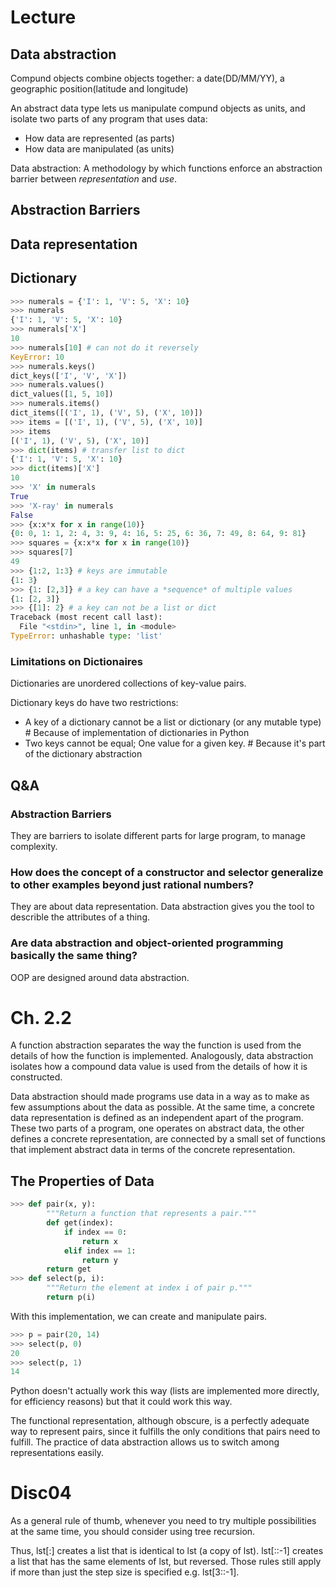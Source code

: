 # Lecture
## Data abstraction
Compund objects combine objects together: a date(DD/MM/YY), a geographic position(latitude and longitude)

An abstract data type lets us manipulate compund objects as units, and isolate two parts of any program that uses data:
- How data are represented (as parts)
- How data are manipulated (as units)

Data abstraction: A methodology by which functions enforce an abstraction barrier between *representation* and *use*.

## Abstraction Barriers
## Data representation

## Dictionary
```python
>>> numerals = {'I': 1, 'V': 5, 'X': 10}
>>> numerals
{'I': 1, 'V': 5, 'X': 10}
>>> numerals['X']
10
>>> numerals[10] # can not do it reversely
KeyError: 10
>>> numerals.keys()
dict_keys(['I', 'V', 'X'])
>>> numerals.values()
dict_values([1, 5, 10])
>>> numerals.items()
dict_items([('I', 1), ('V', 5), ('X', 10)])
>>> items = [('I', 1), ('V', 5), ('X', 10)]
>>> items
[('I', 1), ('V', 5), ('X', 10)]
>>> dict(items) # transfer list to dict
{'I': 1, 'V': 5, 'X': 10}
>>> dict(items)['X']
10
>>> 'X' in numerals
True
>>> 'X-ray' in numerals
False
>>> {x:x*x for x in range(10)}
{0: 0, 1: 1, 2: 4, 3: 9, 4: 16, 5: 25, 6: 36, 7: 49, 8: 64, 9: 81}
>>> squares = {x:x*x for x in range(10)}
>>> squares[7]
49
>>> {1:2, 1:3} # keys are immutable
{1: 3}
>>> {1: [2,3]} # a key can have a *sequence* of multiple values
{1: [2, 3]}
>>> {[1]: 2} # a key can not be a list or dict
Traceback (most recent call last):
  File "<stdin>", line 1, in <module>
TypeError: unhashable type: 'list'
```

### Limitations on Dictionaires
Dictionaries are unordered collections of key-value pairs.

Dictionary keys do have two restrictions:
- A key of a dictionary cannot be a list or dictionary (or any mutable type) # Because of implementation of dictionaries in Python
- Two keys cannot be equal; One value for a given key. # Because it's part of the dictionary abstraction

## Q&A
### Abstraction Barriers
They are barriers to isolate different parts for large program, to manage complexity.

### How does the concept of a constructor and selector generalize to other examples beyond just rational numbers?
They are about data representation. Data abstraction gives you the tool to describle the attributes of a thing.

### Are data abstraction and object-oriented programming basically the same thing?
OOP are designed around data abstraction.

# Ch. 2.2
A function abstraction separates the way the function is used from the details of how the function is implemented. Analogously, data abstraction isolates how a compound data value is used from the details of how it is constructed.

Data abstraction should made programs use data in a way as to make as few assumptions about the data as possible. At the same time, a concrete data representation is defined as an independent apart of the program. These two parts of a program, one operates on abstract data, the other defines a concrete representation, are connected by a small set of functions that implement abstract data in terms of the concrete representation.

## The Properties of Data
```python
>>> def pair(x, y):
        """Return a function that represents a pair."""
        def get(index):
            if index == 0:
                return x
            elif index == 1:
                return y
        return get
>>> def select(p, i):
        """Return the element at index i of pair p."""
        return p(i)
```
With this implementation, we can create and manipulate pairs.
```python
>>> p = pair(20, 14)
>>> select(p, 0)
20
>>> select(p, 1)
14
```
Python doesn't actually work this way (lists are implemented more directly, for efficiency reasons) but that it could work this way. 

The functional representation, although obscure, is a perfectly adequate way to represent pairs, since it fulfills the only conditions that pairs need to fulfill. The practice of data abstraction allows us to switch among representations easily.

# Disc04
As a general rule of thumb, whenever you need to try multiple possibilities at the same time, you should consider using tree recursion.

Thus, lst[:] creates a list that is identical to lst (a copy of lst). lst[::-1] creates a list that has the same elements of lst, but reversed. Those rules still apply if more than just the step size is specified e.g. lst[3::-1].